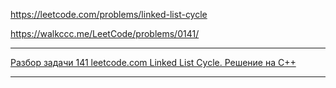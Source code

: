 https://leetcode.com/problems/linked-list-cycle

https://walkccc.me/LeetCode/problems/0141/

__________

[Разбор задачи 141 leetcode.com Linked List Cycle. Решение на C++](https://www.youtube.com/watch?v=4mxXON0cJtg)

__________
